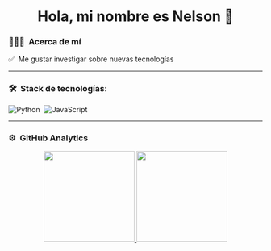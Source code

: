 <h1 align="center">Hola, mi nombre es Nelson 👋</h1>

### 👨🏻‍💻 &nbsp;Acerca de mí

✅ &nbsp;Me gustar investigar sobre nuevas tecnologías

<hr/>

### 🛠 &nbsp;Stack de tecnologías:
![Python](https://img.shields.io/badge/-Python-05122A?style=flat&logo=python)&nbsp;
![JavaScript](https://img.shields.io/badge/-JavaScript-05122A?style=flat&logo=javascript)&nbsp;

<hr/>

### ⚙️ &nbsp;GitHub Analytics

<p align="center">
<a href="https://github.com/NelsonRamirezC">
  <img height="180em" src="https://github-readme-stats-eight-theta.vercel.app/api?username=NelsonRamirezC&show_icons=true&theme=cobalt&include_all_commits=true&count_private=true"/>
  <img height="180em" src="https://github-readme-stats-eight-theta.vercel.app/api/top-langs/?username=NelsonRamirezC&layout=compact&langs_count=8&theme=cobalt"/>
</a>
</p>


<!--
**NelsonRamirezC/NelsonRamirezC** is a ✨ _special_ ✨ repository because its `README.md` (this file) appears on your GitHub profile.

Here are some ideas to get you started:

- 🔭 I’m currently working on ...
- 🌱 I’m currently learning ...
- 👯 I’m looking to collaborate on ...
- 🤔 I’m looking for help with ...
- 💬 Ask me about ...
- 📫 How to reach me: ...
- 😄 Pronouns: ...
- ⚡ Fun fact: ...
-->
